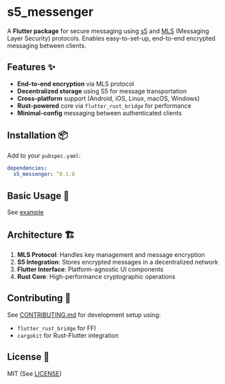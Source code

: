 
# s5_messenger

A **Flutter package** for secure messaging using [s5](https://s5.pro/) and [MLS](https://www.ietf.org/blog/mls-secure-and-usable-end-to-end-encryption/) (Messaging Layer Security) protocols. Enables easy-to-set-up, end-to-end encrypted messaging between clients.

## Features ✨

- **End-to-end encryption** via MLS protocol
- **Decentralized storage** using S5 for message transportation
- **Cross-platform** support (Android, iOS, Linux, macOS, Windows)
- **Rust-powered** core via ```flutter_rust_bridge``` for performance
- **Minimal-config** messaging between authenticated clients

## Installation 📦

Add to your ```pubspec.yaml```:

```yaml
dependencies:
  s5_messenger: ^0.1.0
```

## Basic Usage 🚀

See [example](./example/)

## Architecture 🏗

1. **MLS Protocol**: Handles key management and message encryption
2. **S5 Integration**: Stores encrypted messages in a decentralized network
3. **Flutter Interface**: Platform-agnostic UI components
4. **Rust Core**: High-performance cryptographic operations

## Contributing 🤝

See [CONTRIBUTING.md](./CONTRIBUTING.md) for development setup using:

- ```flutter_rust_bridge``` for FFI
- ```cargokit``` for Rust-Flutter integration

## License 📄

MIT (See [LICENSE](LICENSE))
